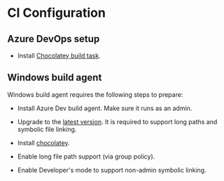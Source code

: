 CI Configuration
================

Azure DevOps setup
------------------

* Install [Chocolatey build task](https://marketplace.visualstudio.com/items?itemName=gep13.chocolatey-azuredevops).


Windows build agent
-------------------

Windows build agent requires the following steps to prepare:

* Install Azure Dev build agent. Make sure it runs as an admin.

* Upgrade to the [latest version](https://www.microsoft.com/en-us/software-download/windows10). It is required to support long paths and symbolic file linking.

* Install [chocolatey](https://chocolatey.org/install).

* Enable long file path support (via group policy).

* Enable Developer's mode to support non-admin symbolic linking.

